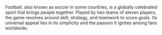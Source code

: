 Football, also known as soccer in some countries, is a globally celebrated sport that brings people together. Played by two teams of eleven players, the game revolves around skill, strategy, and teamwork to score goals. Its universal appeal lies in its simplicity and the passion it ignites among fans worldwide.